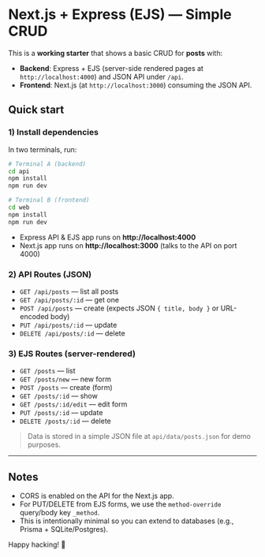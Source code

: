 # Next.js + Express (EJS) — Simple CRUD

This is a **working starter** that shows a basic CRUD for **posts** with:
- **Backend**: Express + EJS (server-side rendered pages at `http://localhost:4000`) and JSON API under `/api`.
- **Frontend**: Next.js (at `http://localhost:3000`) consuming the JSON API.

## Quick start

### 1) Install dependencies
In two terminals, run:

```bash
# Terminal A (backend)
cd api
npm install
npm run dev

# Terminal B (frontend)
cd web
npm install
npm run dev
```

- Express API & EJS app runs on **http://localhost:4000**
- Next.js app runs on **http://localhost:3000** (talks to the API on port 4000)

### 2) API Routes (JSON)
- `GET /api/posts` — list all posts
- `GET /api/posts/:id` — get one
- `POST /api/posts` — create (expects JSON `{ title, body }` or URL-encoded body)
- `PUT /api/posts/:id` — update
- `DELETE /api/posts/:id` — delete

### 3) EJS Routes (server-rendered)
- `GET /posts` — list
- `GET /posts/new` — new form
- `POST /posts` — create (form)
- `GET /posts/:id` — show
- `GET /posts/:id/edit` — edit form
- `PUT /posts/:id` — update
- `DELETE /posts/:id` — delete

> Data is stored in a simple JSON file at `api/data/posts.json` for demo purposes.

---

## Notes
- CORS is enabled on the API for the Next.js app.
- For PUT/DELETE from EJS forms, we use the `method-override` query/body key `_method`.
- This is intentionally minimal so you can extend to databases (e.g., Prisma + SQLite/Postgres).

Happy hacking! 🎉
